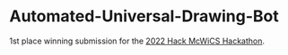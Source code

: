 # Automated-Universal-Drawing-Bot

1st place winning submission for the [2022 Hack McWiCS Hackathon](https://hack-mcwics-2022.devpost.com).
